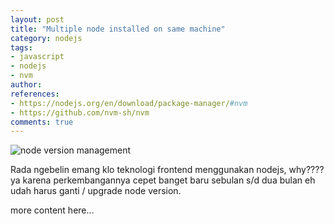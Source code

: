 ```yaml
---
layout: post
title: "Multiple node installed on same machine"
category: nodejs
tags: 
- javascript
- nodejs
- nvm
author: 
references:
- https://nodejs.org/en/download/package-manager/#nvm
- https://github.com/nvm-sh/nvm
comments: true
---
```


![node version management]({{site.baseurl}}/assets/img/posts/nvm-node-version-management/logo.jpg)

Rada ngebelin emang klo teknologi frontend menggunakan nodejs, why???? ya karena perkembangannya cepet banget baru sebulan s/d dua bulan eh udah harus ganti / upgrade node version.
<!--more-->

more content here...